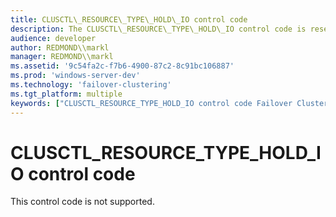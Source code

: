 ```yaml
---
title: CLUSCTL\_RESOURCE\_TYPE\_HOLD\_IO control code
description: The CLUSCTL\_RESOURCE\_TYPE\_HOLD\_IO control code is reserved for future use.
audience: developer
author: REDMOND\\markl
manager: REDMOND\\markl
ms.assetid: '9c54fa2c-f7b6-4900-87c2-8c91bc106887'
ms.prod: 'windows-server-dev'
ms.technology: 'failover-clustering'
ms.tgt_platform: multiple
keywords: ["CLUSCTL_RESOURCE_TYPE_HOLD_IO control code Failover Cluster"]
---
```


# CLUSCTL\_RESOURCE\_TYPE\_HOLD\_IO control code

This control code is not supported.

 

 




